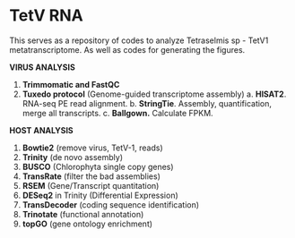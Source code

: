# TetV RNA

This serves as a repository of codes to analyze Tetraselmis sp - TetV1 metatranscriptome. As well as codes for generating the figures.

**VIRUS ANALYSIS**

1. **Trimmomatic and FastQC**  
2. **Tuxedo protocol** (Genome-guided transcriptome assembly)
      a. **HISAT2**. RNA-seq PE read alignment.
      b. **StringTie**. Assembly, quantification, merge all transcripts.
      c. **Ballgown.** Calculate FPKM.

**HOST ANALYSIS**

1. **Bowtie2** (remove virus, TetV-1, reads)
2. **Trinity** (de novo assembly)
3. **BUSCO** (Chlorophyta single copy genes)
4. **TransRate** (filter the bad assemblies) 
5. **RSEM** (Gene/Transcript quantitation)
6. **DESeq2** in Trinity (Differential Expression)
7. **TransDecoder** (coding sequence identification)
8. **Trinotate** (functional annotation)
9. **topGO** (gene ontology enrichment)
